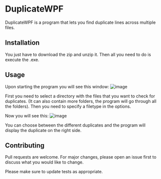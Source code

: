# DuplicateWPF

DuplicateWPF is a program that lets you find duplicate lines across multiple files.

## Installation

You just have to download the zip and unzip it. Then all you need to do is execute the .exe.

## Usage

Upon starting the program you will see this window:
![image](https://user-images.githubusercontent.com/96386473/218398796-37102f4e-d301-4dec-b80e-f4982cf935f8.png)

First you need to select a directory with the files that you want to check for duplicates. (It can also contain more folders, the program will go through all the folders).
Then you need to specify a filetype in the options. 

Now you will see this:
![image](https://user-images.githubusercontent.com/96386473/218400972-28e2d1bb-00db-4507-b2b1-7f0e77b74d7c.png)

You can choose between the different duplicates and the program will display the duplicate on the right side.

## Contributing

Pull requests are welcome. For major changes, please open an issue first
to discuss what you would like to change.

Please make sure to update tests as appropriate.
